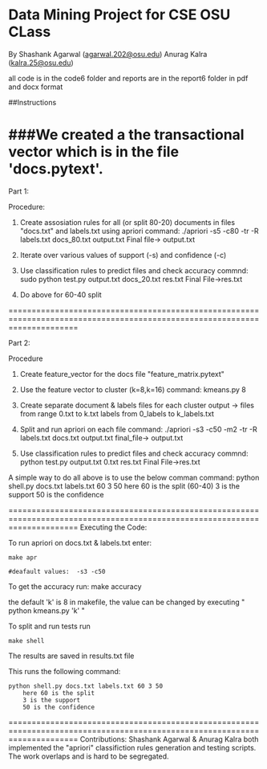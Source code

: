 Data Mining Project for CSE OSU CLass
===========
By
Shashank Agarwal (agarwal.202@osu.edu)
Anurag Kalra (kalra.25@osu.edu)

all code is in the code6 folder and reports are in the report6 folder in pdf and docx format

##Instructions

###We created a the transactional vector which is in the file 'docs.pytext'. 
===========================================================================================================================

Part 1:

Procedure:
1) Create assosiation rules for all (or split 80-20) documents in files "docs.txt" and labels.txt using apriori 
	command: ./apriori -s5 -c80  -tr -R labels.txt docs_80.txt output.txt
	Final file-> output.txt

2) Iterate over various values of support (-s) and confidence (-c)

3) Use classification rules to predict files and check accuracy
	commnd: sudo python test.py output.txt docs_20.txt res.txt
	Final File->res.txt

4) Do above for 60-40 split

===========================================================================================================================

Part 2:

Procedure
1) Create feature_vector for the docs file "feature_matrix.pytext"
2) Use the feature vector to cluster (k=8,k=16)
	command: kmeans.py 8 

3) Create separate document & labels files for each cluster
	output -> files from range 0.txt to k.txt
			labels from 0_labels to k_labels.txt

4) Split and run apriori on each file
 	command:	./apriori -s3 -c50 -m2 -tr -R labels.txt docs.txt output.txt
 	final_file-> output.txt

5) Use classification rules to predict files and check accuracy
	commnd: python test.py output.txt 0.txt res.txt
	Final File->res.txt



A simple way to do all above is to use the below comman
	command: python shell.py docs.txt labels.txt 60 3 50
	here 60 is the split (60-40) 
	3 is the support
	50 is the confidence

===========================================================================================================================
Executing the Code:

To run apriori on docs.txt & labels.txt enter:

	make apr

	#deafault values:  -s3 -c50


To get the accuracy run:
	make accuracy


the default 'k' is 8 in makefile, the value can be changed by executing " python kmeans.py 'k' "

To split and run tests run

	make shell 

The results are saved in results.txt file

This runs the following command:

	python shell.py docs.txt labels.txt 60 3 50
		here 60 is the split
		3 is the support
		50 is the confidence


===========================================================================================================================
Contributions:
Shashank Agarwal & Anurag Kalra both implemented the "apriori" classifiction rules generation and testing scripts. The work overlaps and is hard to be segregated.







